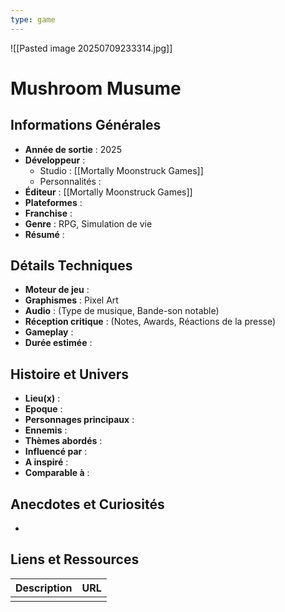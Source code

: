```yaml
---
type: game
---
```

![[Pasted image 20250709233314.jpg]]
# Mushroom Musume

## Informations Générales

- **Année de sortie** : 2025
- **Développeur** : 
	- Studio : [[Mortally Moonstruck Games]]
	- Personnalités : 
- **Éditeur** : [[Mortally Moonstruck Games]]
- **Plateformes** : 
- **Franchise** : 
- **Genre** : RPG, Simulation de vie
- **Résumé** : 

## Détails Techniques
- **Moteur de jeu** : 
- **Graphismes** : Pixel Art
- **Audio** : (Type de musique, Bande-son notable)
- **Réception critique** : (Notes, Awards, Réactions de la presse)
- **Gameplay** :
- **Durée estimée** : 

## Histoire et Univers
- **Lieu(x)** : 
- **Epoque** : 
- **Personnages principaux** : 
- **Ennemis** :
- **Thèmes abordés** : 
- **Influencé par** :
- **A inspiré** : 
- **Comparable à** :
## Anecdotes et Curiosités
- 
## Liens et Ressources

| Description | URL |
| ----------- | --- |
|             |     |
